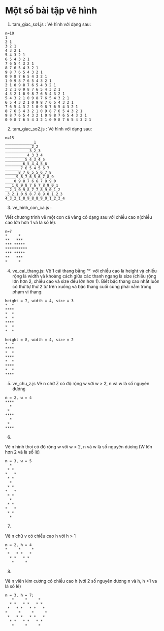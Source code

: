 # Một số bài tập vẽ hình

1. tam_giac_so1.js :
Vẽ hình với dạng sau:

```
n=10
1
2 1
3 2 1
4 3 2 1
5 4 3 2 1
6 5 4 3 2 1
7 6 5 4 3 2 1
8 7 6 5 4 3 2 1
9 8 7 6 5 4 3 2 1
0 9 8 7 6 5 4 3 2 1
1 0 9 8 7 6 5 4 3 2 1
2 1 0 9 8 7 6 5 4 3 2 1
3 2 1 0 9 8 7 6 5 4 3 2 1
4 3 2 1 0 9 8 7 6 5 4 3 2 1
5 4 3 2 1 0 9 8 7 6 5 4 3 2 1
6 5 4 3 2 1 0 9 8 7 6 5 4 3 2 1
7 6 5 4 3 2 1 0 9 8 7 6 5 4 3 2 1
8 7 6 5 4 3 2 1 0 9 8 7 6 5 4 3 2 1
9 8 7 6 5 4 3 2 1 0 9 8 7 6 5 4 3 2 1
0 9 8 7 6 5 4 3 2 1 0 9 8 7 6 5 4 3 2 1
```

2. tam_giac_so2.js :
Vẽ hình với dạng sau:

```
n=15
_____________1
____________2_2
___________3_2_3
__________4_3_3_4
_________5_4_3_4_5
________6_5_4_4_5_6
_______7_6_5_4_5_6_7
______8_7_6_5_5_6_7_8
_____9_8_7_6_5_6_7_8_9
____0_9_8_7_6_6_7_8_9_0
___1_0_9_8_7_6_7_8_9_0_1
__2_1_0_9_8_7_7_8_9_0_1_2
_3_2_1_0_9_8_7_8_9_0_1_2_3
4_3_2_1_0_9_8_8_9_0_1_2_3_4
```

3. ve_hinh_con_ca.js :

Viết chương trình vẽ một con cá vàng có dạng sau với chiều cao n(chiều cao lớn hơn 1 và là số lẻ).

```
n=7
*     *
**   ***
*** *****
**********
*** *****
**   ***
*     *
```

4. ve_cai_thang.js:
Vẽ 1 cái thang bằng '*' với chiều cao là height và chiều rộng là width và khoảng cách giữa các thanh ngang là size (chiều rộng lớn hơn 2, chiều cao và size đều lớn hơn 1). Biết bậc thang cao nhất luôn có thứ tự thứ 2 từ trên xuống và bậc thang cuối cùng phải nằm trong phạm vi thang

```
height = 7, width = 4, size = 3
*  *
****
*  *
*  *
****
*  *
*  *

height = 8, width = 4, size = 2
*  *
****
*  *
****
*  *
****
*  *
****
```

5. ve_chu_z.js
Vẽ n chữ Z có độ rộng w với w > 2, n và w là số nguyên dương
```
n = 2, w = 4
****
  *
 *
****
  *
 *
****
```

6.
Vẽ n hình thoi có độ rộng w với w > 2, n và w là số nguyên dương (W lớn hơn 2 và là số lẻ)
```
n = 3, w = 5
  *
 * *
*   *
 * *
  *
 * *
*   *
 * *
  *
 * *
*   *
 * *
  *
```

7.
Vẽ n chữ v có chiều cao h với h > 1
```
n = 2, h = 4
*     *     *
 *   * *   *
  * *   * *
   *     *
```

8.
Vẽ n viên kim cương có chiều cao h (với 2 số nguyên dương n và h, h >1 va là số lẻ)
```
n = 3, h = 7;
   *     *     *
  * *   * *   * *
 *   * *   * *   *
*     *     *     *
 *   * *   * *   *
  * *   * *   * *
   *     *     *
```